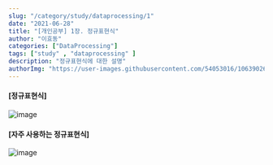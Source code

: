 ```yaml
---
slug: "/category/study/dataprocessing/1"
date: "2021-06-28"
title: "[개인공부] 1장. 정규표현식"
author: "이효동"
categories: ["DataProcessing"]
tags: ["study" , "dataprocessing" ]
description: "정규표현식에 대한 설명"
authorImg: "https://user-images.githubusercontent.com/54053016/106390261-d4693200-642a-11eb-8ac8-eb8203cf74b9.png"
---
```



#### [정규표현식]

![image](https://user-images.githubusercontent.com/54053016/123627461-ff767700-d84c-11eb-8c05-bbc94ee3960d.png)

#### [자주 사용하는 정규표현식]

![image](https://user-images.githubusercontent.com/54053016/123627675-3e0c3180-d84d-11eb-8227-7b058de49b18.png)
